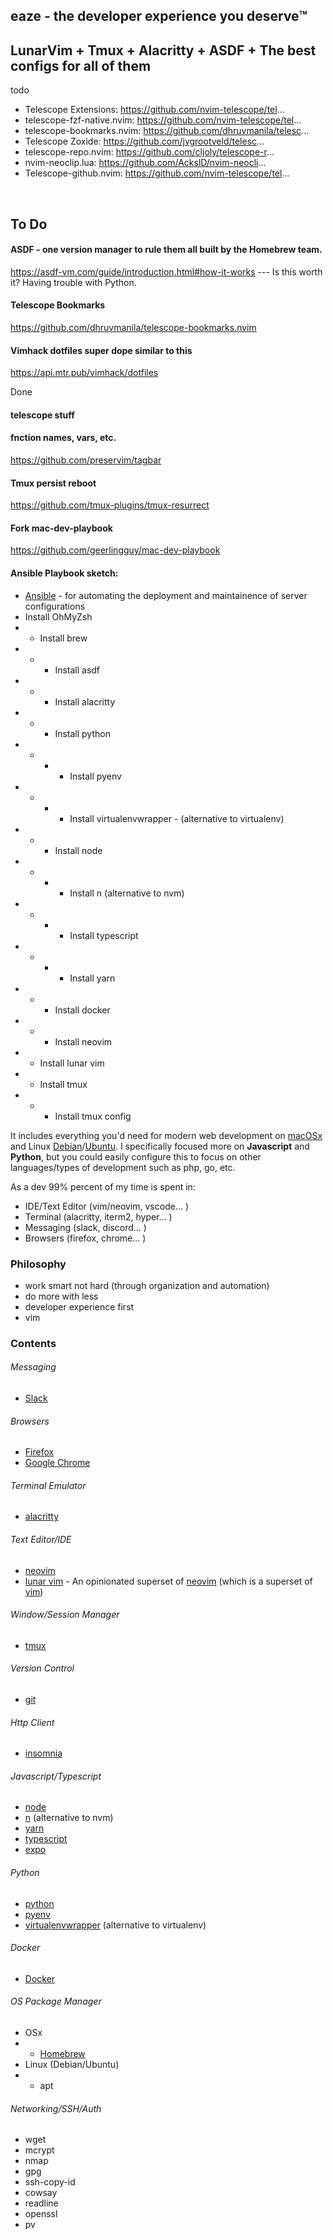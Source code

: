 
## eaze - the developer experience you deserve™️ 
## LunarVim + Tmux + Alacritty + ASDF + The best configs for all of them
todo

- Telescope Extensions: https://github.com/nvim-telescope/tel...
- telescope-fzf-native.nvim: https://github.com/nvim-telescope/tel...
- telescope-bookmarks.nvim: https://github.com/dhruvmanila/telesc...
- Telescope Zoxide: https://github.com/jvgrootveld/telesc...
- telescope-repo.nvim: https://github.com/cljoly/telescope-r...
- nvim-neoclip.lua: https://github.com/AckslD/nvim-neocli...
- Telescope-github.nvim: https://github.com/nvim-telescope/tel...

<br>

## To Do 
#### ASDF - one version manager to rule them all built by the Homebrew team.
https://asdf-vm.com/guide/introduction.html#how-it-works --- Is this worth it? Having trouble with Python. 

#### Telescope Bookmarks
https://github.com/dhruvmanila/telescope-bookmarks.nvim

#### Vimhack dotfiles super dope similar to this 
https://api.mtr.pub/vimhack/dotfiles

Done

#### telescope stuff
#### fnction names, vars, etc.
https://github.com/preservim/tagbar


#### Tmux persist reboot
https://github.com/tmux-plugins/tmux-resurrect

#### Fork mac-dev-playbook
https://github.com/geerlingguy/mac-dev-playbook


#### Ansible Playbook sketch:
- [Ansible](https://www.ansible.com/resources/get-started) - for automating the deployment and maintainence of server configurations
- Install OhMyZsh
- - Install brew
- - - Install asdf
- - - Install alacritty
- - - Install python
- - - - Install pyenv
- - - - Install virtualenvwrapper - (alternative to virtualenv)
- - - Install node
- - - - Install n (alternative to nvm) 
- - - - Install typescript
- - - - Install yarn
- - - Install docker
- - - Install neovim
- - Install lunar vim
- - Install tmux
- - - Install tmux config

It includes everything you'd need for modern web development on [macOSx]() and Linux [Debian](https://www.debian.org/)/[Ubuntu](https://ubuntu.com/). I specifically focused more on **Javascript** and **Python**, but you could easily configure this to focus on other languages/types of development such as php, go, etc.

As a dev 99% percent of my time is spent in:
  - IDE/Text Editor (vim/neovim, vscode... )
  - Terminal (alacritty, iterm2, hyper... )
  - Messaging (slack, discord... )
  - Browsers (firefox, chrome... )
 ### Philosophy
  - work smart not hard (through organization and automation)
  - do more with less
  - developer experience first
  - vim 

### Contents
  ###### Messaging
  - [Slack](https://slack.com/)
  ###### Browsers
  - [Firefox](https://www.mozilla.org/en-US/firefox/new/)
  - [Google Chrome](https://www.google.com/chrome/)
  ###### Terminal Emulator
  - [alacritty](https://github.com/alacritty/alacritty)
  ###### Text Editor/IDE 
  - [neovim](https://neovim.io/)
  - [lunar vim](https://www.lunarvim.org) - An opinionated superset of [neovim](https://neovim.io/) (which is a superset of [vim](https://www.vim.org/))
  ###### Window/Session Manager
  - [tmux](https://github.com/tmux/tmux/wiki)
  ###### Version Control
  - [git](https://git-scm.com/)
  ###### Http Client
  - [insomnia](https://insomnia.rest/)
  ###### Javascript/Typescript
  - [node](https://nodejs.org/en/)
  - [n](https://www.npmjs.com/package/n) (alternative to nvm)
  - [yarn](https://yarnpkg.com/)
  - [typescript](https://www.typescriptlang.org/)
  - [expo](https://docs.expo.dev/)
  ###### Python
  - [python](https://www.python.org/)
  - [pyenv](https://github.com/pyenv/pyenv)
  - [virtualenvwrapper](https://pypi.org/project/virtualenvwrapper/) (alternative to virtualenv)
  ###### Docker
   - [Docker](https://www.docker.com/)
  ###### OS Package Manager
  - OSx 
  - - [Homebrew](http://brew.sh/)
  - Linux (Debian/Ubuntu) 
  - - apt
  ###### Networking/SSH/Auth
   - wget
   - mcrypt
   - nmap 
   - gpg
   - ssh-copy-id
   - cowsay
   - readline
   - openssl
   - pv 


